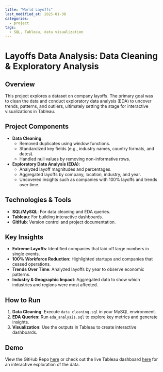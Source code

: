 ```yaml
---
title: "World Layoffs"
last_modified_at: 2025-01-30
categories:
  - project
tags:
  - SQL, Tableau, data visualization
---
```


# Layoffs Data Analysis: Data Cleaning & Exploratory Analysis

<!-- ![Layoffs Analysis Banner](/images/Layoff_employees.png) -->

## Overview

This project explores a dataset on company layoffs. The primary goal was to clean the data and conduct exploratory data analysis (EDA) to uncover trends, patterns, and outliers, ultimately setting the stage for interactive visualizations in Tableau.

## Project Components

- **Data Cleaning**: 
  - Removed duplicates using window functions.
  - Standardized key fields (e.g., industry names, country formats, and dates).
  - Handled null values by removing non-informative rows.
- **Exploratory Data Analysis (EDA)**:
  - Analyzed layoff magnitudes and percentages.
  - Aggregated layoffs by company, location, industry, and year.
  - Uncovered insights such as companies with 100% layoffs and trends over time.

## Technologies & Tools

- **SQL/MySQL**: For data cleaning and EDA queries.
- **Tableau**: For building interactive dashboards.
- **GitHub**: Version control and project documentation.


## Key Insights

- **Extreme Layoffs**: Identified companies that laid off large numbers in single events.
- **100% Workforce Reduction**: Highlighted startups and companies that ceased operations.
- **Trends Over Time**: Analyzed layoffs by year to observe economic patterns.
- **Industry & Geographic Impact**: Aggregated data to show which industries and regions were most affected.

## How to Run

1. **Data Cleaning**: Execute `data_cleaning.sql` in your MySQL environment.
2. **EDA Queries**: Run `eda_analysis.sql` to explore key metrics and generate insights.
3. **Visualization**: Use the outputs in Tableau to create interactive dashboards.

## Demo

View the GitHub Repo [here](https://github.com/ericnbello/world-layoffs) or check out the live Tableau dashboard [here](https://public.tableau.com/app/profile/ericnbello/viz/WorldLayoffs_17382760095000/CompaniesbyCountry) for an interactive exploration of the data.